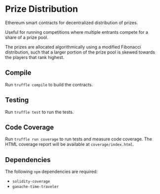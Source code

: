 # Prize Distribution
Ethereum smart contracts for decentralized distribution of prizes.

Useful for running competitions where multiple entrants compete for a share of a prize pool.

The prizes are allocated algorithmically using a modified Fibonacci distribution, such that a larger portion of the prize pool is skewed towards the players that rank highest.

## Compile

Run `truffle compile` to build the contracts.

## Testing

Run `truffle test` to run the tests.

## Code Coverage

Run `truffle run coverage` to run tests and measure code coverage. The HTML coverage report will be available at `coverage/index.html`.

## Dependencies

The following `npm` dependencies are required:

* `solidity-coverage`
* `ganache-time-traveler`
